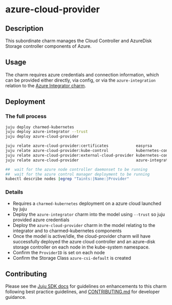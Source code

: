 # azure-cloud-provider

## Description

This subordinate charm manages the Cloud Controller and AzureDisk Storage controller components of Azure.

## Usage

The charm requires azure credentials and connection information, which
can be provided either directly, via config, or via the `azure-integration`
relation to the [Azure Integrator charm](https://charmhub.io/azure-integrator).

## Deployment

### The full process

```bash
juju deploy charmed-kubernetes
juju deploy azure-integrator --trust
juju deploy azure-cloud-provider

juju relate azure-cloud-provider:certificates            easyrsa
juju relate azure-cloud-provider:kube-control            kubernetes-control-plane
juju relate azure-cloud-provider:external-cloud-provider kubernetes-control-plane
juju relate azure-cloud-provider                         azure-integrator

##  wait for the azure node controller daemonset to be running
##  wait for the azure control manager deployment to be running
kubectl describe nodes |egrep "Taints:|Name:|Provider"
```

### Details

* Requires a `charmed-kubernetes` deployment on a azure cloud launched by juju
* Deploy the `azure-integrator` charm into the model using `--trust` so juju provided azure credentials
* Deploy the `azure-cloud-provider` charm in the model relating to the integrator and to charmed-kubernetes components
* Once the model is active/idle, the cloud-provider charm will have successfully deployed the azure cloud controller and an azure-disk storage controller on each node in the kube-system namespace.
* Confirm the `ProviderID` is set on each node
* Confirm the Storage Class `azure-csi-default` is created


## Contributing

Please see the [Juju SDK docs](https://juju.is/docs/sdk) for guidelines
on enhancements to this charm following best practice guidelines, and
[CONTRIBUTING.md](https://github.com/charmed-kubernetes/charm-azure-cloud-provider/blob/main/CONTRIBUTING.md)
for developer guidance.
